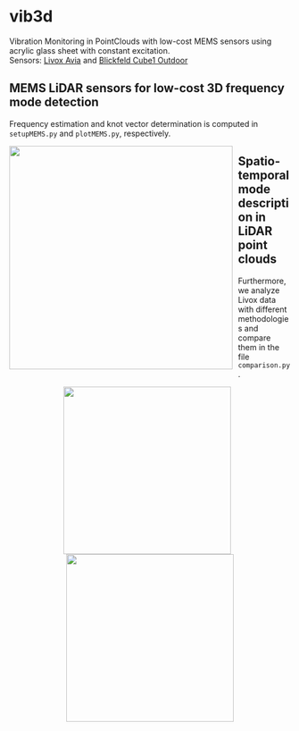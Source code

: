 # vib3d
Vibration Monitoring in PointClouds with low-cost MEMS sensors using acrylic glass sheet with constant excitation. <br/>
Sensors: [Livox Avia](https://www.livoxtech.com/de/avia) and [Blickfeld Cube1 Outdoor](https://www.blickfeld.com/de/produkte/cube-1/) <br/>
## MEMS LiDAR sensors for low-cost 3D frequency mode detection
Frequency estimation and knot vector determination is computed in <code>setupMEMS.py</code> and <code>plotMEMS.py</code>, respectively.<br/>
<p align="center">
  <img src="https://github.com/user-attachments/assets/3482db22-d087-4150-970f-eb3eeb0c88f2" width="400" style="float: left; margin-right: 10px;">
</p>

## Spatio-temporal mode description in LiDAR point clouds
Furthermore, we analyze Livox data with different methodologies and compare them in the file <code>comparison.py</code>. <br/>

<p align="center">
  <img src="https://github.com/user-attachments/assets/70d5209c-ee47-4122-b198-9013d64ebf26" width="300" style="display: inline-block; margin-right: 10px;">
  <img src="https://github.com/user-attachments/assets/d09403fe-0d9f-4b02-8f0b-10cf7c19199e" width="300" style="display: inline-block;">
</p>

